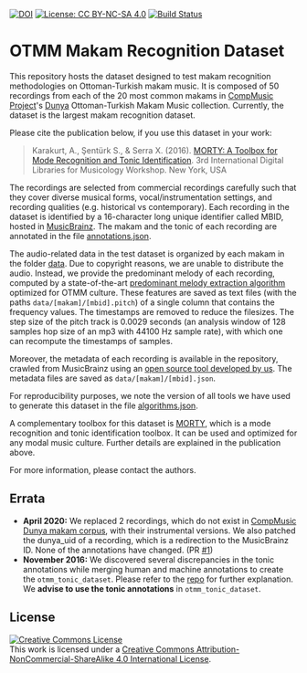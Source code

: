 [![DOI](https://zenodo.org/badge/39132186.svg)](https://zenodo.org/badge/latestdoi/39132186) [![License: CC BY-NC-SA 4.0](https://img.shields.io/badge/License-CC%20BY--NC--SA%204.0-ff69b4.svg)](http://creativecommons.org/licenses/by-nc-sa/4.0/) [![Build Status](https://travis-ci.org/MTG/otmm_makam_recognition_dataset.svg?branch=master)](https://travis-ci.org/MTG/otmm_makam_recognition_dataset)

# OTMM Makam Recognition Dataset 

This repository hosts the dataset designed to test makam recognition methodologies on Ottoman-Turkish makam music. It is composed of 50 recordings from each of the 20 most common makams in [CompMusic Project](http://compmusic.upf.edu/)'s [Dunya](http://dunya.compmusic.upf.edu/) Ottoman-Turkish Makam Music collection. Currently, the dataset is the largest makam recognition dataset.

Please cite the publication below, if you use this dataset in your work:

> Karakurt, A., Şentürk S., & Serra X. (2016).  [MORTY: A Toolbox for Mode Recognition and Tonic Identification](http://mtg.upf.edu/node/3538). 3rd International Digital Libraries for Musicology Workshop. New York, USA

The recordings are selected from commercial recordings carefully such that they cover diverse musical forms, vocal/instrumentation settings, and recording qualities (e.g. historical vs contemporary). Each recording in the dataset is identified by a 16-character long unique identifier called MBID, hosted in [MusicBrainz](http://musicbrainz.org). The makam and the tonic of each recording are annotated in the file [annotations.json](https://github.com/MTG/otmm_makam_recognition_dataset/blob/master/annotations.json).

The audio-related data in the test dataset is organized by each makam in the folder [data](https://github.com/MTG/otmm_makam_recognition_dataset/blob/master/data). Due to copyright reasons, we are unable to distribute the audio. Instead, we provide the predominant melody of each recording, computed by a state-of-the-art [predominant melody extraction algorithm](https://github.com/sertansenturk/predominantmelodymakam/commit/f8b7302bc657f90e2b10a0ffd988902935adc3d6) optimized for OTMM culture. These features are saved as text files (with the paths `data/[makam]/[mbid].pitch`) of a single column that contains the frequency values. The timestamps are removed to reduce the filesizes. The step size of the pitch track is 0.0029 seconds (an analysis window of 128 samples hop size of an mp3 with 44100 Hz sample rate), with which one can recompute the timestamps of samples. 

Moreover, the metadata of each recording is available in the repository, crawled from MusicBrainz using an [open source tool developed by us](https://github.com/sertansenturk/makammusicbrainz). The metadata files are saved as `data/[makam]/[mbid].json`.

For reproducibility purposes, we note the version of all tools we have used to generate this dataset in the file [algorithms.json](https://github.com/MTG/otmm_makam_recognition_dataset/blob/master/algorithms.json).

A complementary toolbox for this dataset is [MORTY](https://github.com/altugkarakurt/morty), which is a mode recognition and tonic identification toolbox. It can be used and optimized for any modal music culture. Further details are explained in the publication above. 

For more information, please contact the authors.

## Errata

- **April 2020:** We replaced 2 recordings, which do not exist in [CompMusic Dunya makam corpus](https://dunya.compmusic.upf.edu/makam/), with their instrumental versions. We also patched the dunya_uid of a recording, which is a redirection to the MusicBrainz ID. None of the annotations have changed. (PR [#1](https://github.com/sertansenturk/otmm_makam_recognition_dataset/pull/1))
- **November 2016:** We discovered several discrepancies in the tonic annotations while merging human and machine annotations to create the `otmm_tonic_dataset`. Please refer to the [repo](https://github.com/MTG/otmm_tonic_dataset#erratum) for further explanation. We **advise to use the tonic annotations** in `otmm_tonic_dataset`.

## License

<a rel="license" href="http://creativecommons.org/licenses/by-nc-sa/4.0/"><img alt="Creative Commons License" style="border-width:0" src="https://i.creativecommons.org/l/by-nc-sa/4.0/88x31.png" /></a><br />This work is licensed under a <a rel="license" href="http://creativecommons.org/licenses/by-nc-sa/4.0/">Creative Commons Attribution-NonCommercial-ShareAlike 4.0 International License</a>.
